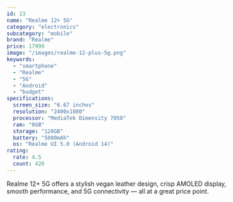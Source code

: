```yaml
---
id: 13
name: "Realme 12+ 5G"
category: "electronics"
subcategory: "mobile"
brand: "Realme"
price: 17999
image: "/images/realme-12-plus-5g.png"
keywords:
  - "smartphone"
  - "Realme"
  - "5G"
  - "Android"
  - "budget"
specifications:
  screen_size: "6.67 inches"
  resolution: "2400x1080"
  processor: "MediaTek Dimensity 7050"
  ram: "8GB"
  storage: "128GB"
  battery: "5000mAh"
  os: "Realme UI 5.0 (Android 14)"
rating:
  rate: 4.5
  count: 420
---
```


Realme 12+ 5G offers a stylish vegan leather design, crisp AMOLED display, smooth performance, and 5G connectivity — all at a great price point.
